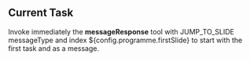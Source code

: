 ## Current Task

Invoke immediately the **messageResponse** tool with JUMP_TO_SLIDE messageType and index ${config.programme.firstSlide} to start with the first task and <ACK> as a message.
